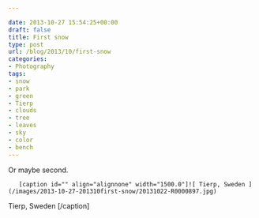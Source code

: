 ```yaml
---

date: 2013-10-27 15:54:25+00:00
draft: false
title: First snow
type: post
url: /blog/2013/10/first-snow
categories:
- Photography
tags:
- snow
- park
- green
- Tierp
- clouds
- tree
- leaves
- sky
- color
- bench
---
```


Or maybe second.


  
       [caption id="" align="alignnone" width="1500.0"]![ Tierp, Sweden ](/images/2013-10-27-201310first-snow/20131022-R0000897.jpg)
 Tierp, Sweden [/caption]
